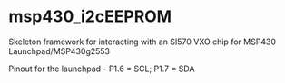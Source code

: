 msp430_i2cEEPROM
================

Skeleton framework for interacting with an SI570 VXO chip for MSP430 Launchpad/MSP430g2553

Pinout for the launchpad - P1.6 = SCL; P1.7 = SDA
